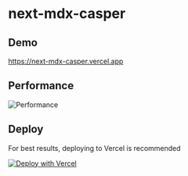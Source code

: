 # next-mdx-casper

## Demo

https://next-mdx-casper.vercel.app

## Performance

![Performance](https://user-images.githubusercontent.com/21350755/153334702-7aa67798-13ea-4c72-9f27-2253115d9eef.png)


## Deploy 

For best results, deploying to Vercel is recommended

[![Deploy with Vercel](https://vercel.com/button)](https://vercel.com/new/clone?repository-url=https%3A%2F%2Fgithub.com%2Froninro%2Fnext-mdx-casper&project-name=next-mdx-casper)
